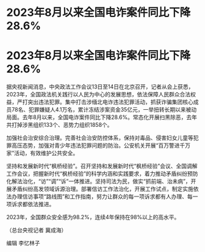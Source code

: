 # 2023年8月以来全国电诈案件同比下降28.6%

# 2023年8月以来全国电诈案件同比下降28.6%

据央视新闻消息，中央政法工作会议13日至14日在北京召开，记者从会上获悉，2023年，全国政法机关践行以人民为中心的发展思想，依法保障人民群众合法权益，严打突出违法犯罪。集中打击涉缅北电诈违法犯罪活动，抓获诈骗集团核心成员78名、犯罪嫌疑人4.1万名，累计冻结涉案资金35亿元，一举扭转长期以来被动局面。去年8月以来，全国电诈案件同比下降28.6%。常态化开展扫黑除恶，去年共打掉涉黑组织133个、恶势力组织1858个。

加强社会治安综合治理。完善社会治安防控体系，保持对毒品、侵害妇女儿童等犯罪高压态势，加强对青少年违法犯罪问题的防治。公安机关开展“百万警进千万家”活动，有效维护公共安全。

坚持和发展新时代“枫桥经验”。召开坚持和发展新时代“枫桥经验”会议、全国调解工作会议，把握新时代“枫桥经验”的科学内涵和实践要求，着力推动矛盾纠纷预防化解法治化，“访”“调”“诉”一体推进。坚持司法为民，做实“抓前端、治未病”，开展矛盾纠纷高发领域诉源治理。部署信访工作法治化，开展工作试点，制定实施依法办理信访事项“路线图”和工作指南，努力让群众的每一项诉求都有人办理、每一项诉求都依法推进。

2023年，全国群众安全感为98.2%，连续4年保持在98%以上的高水平。

（总台央视记者 冀成海）

编辑 李忆林子

